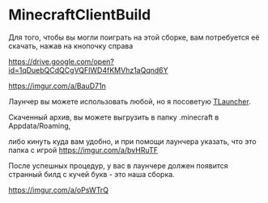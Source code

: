 # MinecraftClientBuild

Для того, чтобы вы могли поиграть на этой сборке, вам потребуется её скачать, нажав на кнопочку справа

https://drive.google.com/open?id=1qDuebQCdQCgVQFIWD4fKMVhz1aQqnd6Y

https://imgur.com/a/BauD71n

Лаунчер вы можете использовать любой, но я посоветую [TLauncher](https://tlauncher.org/en/).

Скаченный архив, вы можете выгрузить в папку .minecraft в Appdata/Roaming, 

либо кинуть куда вам удобно, и при помощи лаунчера указать, что это папка с игрой
https://imgur.com/a/bvHRuTF

После успешных процедур, у вас в лаунчере должен появится странный билд с кучей букв - это наша сборка.

https://imgur.com/a/oPsWTrQ
